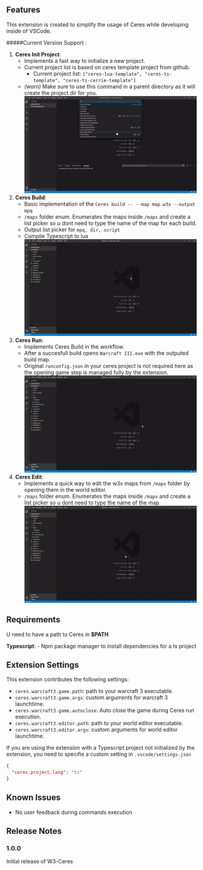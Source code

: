 ## Features

This extension is created to simplify the usage of Ceres while developing inside of VSCode.

#####Current Version Support :
1. **Ceres Init Project**:
    - Implements a fast way to initialize a new project.
    - Current project list is based on ceres template project from github.
        - Current project list: ```["ceres-lua-template", "ceres-ts-template", "ceres-ts-cerrie-template"]```
    - *(warn)* Make sure to use this command in a parent directory as it will create the project dir for you.
![Ceres Init Project](./assets/ceresinit.gif)
2. **Ceres Build**:
    - Basic implementation of the ```Ceres build -- --map map.w3x --output mpq```
    - ```/maps``` folder enum. Enumerates the maps inside ```/maps``` and create a list picker so u dont need to type the name of the map for each build.
    - Output list picker for ```mpq, dir, script```
    - Compile Typescript to lua
    ![Ceres Build](./assets/ceresbuild.gif)
3. **Ceres Run**:
    - Implements Ceres Build in the workflow.
    - After a succesfull build opens ```Warcraft III.exe``` with the outputed build map.
    - Original ```runconfig.json``` in your ceres project is not required here as the opening game step is managed fully by the extension.
    ![Ceres Build](./assets/ceresrun.gif)
4. **Ceres Edit**:
    - Implements a quick way to edit the w3x maps from ```/maps``` folder by opening them in the world editor.
    - ```/maps``` folder enum. Enumerates the maps inside ```/maps``` and create a list picker so u dont need to type the name of the map.
    ![Ceres Build](./assets/ceresedit.gif)

## Requirements

U need to have a path to Ceres in **$PATH**

**Typescript**:
    - Npm package manager to install dependencies for a ts project

## Extension Settings

This extension contributes the following settings:

* `ceres.warcraft3.game.path`: path to your warcraft 3 executable.
* `ceres.warcraft3.game.args`: custom arguments for warcraft 3 launchtime.
* `ceres.warcraft3.game.autoclose`: Auto close the game during Ceres run execution.
* `ceres.warcraft3.editor.path`: path to your world editor executable.
* `ceres.warcraft3.editor.args`: custom arguments for world editor launchtime.

If you are using the extension with a Typescript project not initialized by the extension, you need to specifie a custom setting in ```.vscode/settings.json```
```json
{
  "ceres.project.lang": "ts"
}
```

## Known Issues

* No user feedback during commands execution

## Release Notes

### 1.0.0

Initial release of W3-Ceres